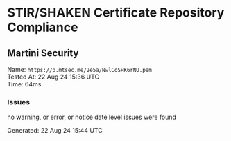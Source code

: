 # STIR/SHAKEN Certificate Repository Compliance

## Martini Security

Name: `https://p.mtsec.me/2e5a/NwlCoSHK6rNU.pem`\
Tested At: 22 Aug 24 15:36 UTC\
Time: 64ms

### Issues

no warning, or error, or notice date level issues were found

Generated: 22 Aug 24 15:44 UTC